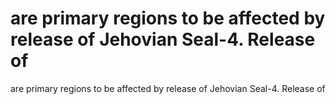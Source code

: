 # are primary regions to be affected by release of Jehovian Seal-4. Release of

are primary regions to be affected by release of Jehovian Seal-4. Release of